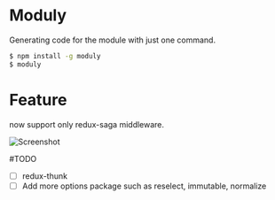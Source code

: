 # Moduly
Generating code for the module with just one command.

```bash
$ npm install -g moduly
$ moduly
```

# Feature
now support only redux-saga middleware.

![Screenshot](https://thumbs.gfycat.com/CorruptFlickeringGentoopenguin-size_restricted.gif)

#TODO
- [ ] redux-thunk
- [ ] Add more options package such as reselect, immutable, normalize